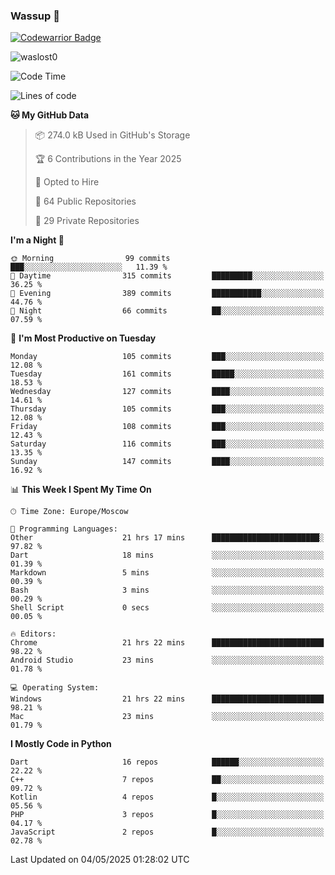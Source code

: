 ### Wassup 👋

[![Codewarrior Badge](https://www.codewars.com/users/waslost/badges/small)](https://www.codewars.com/users/waslost)

<p align="left"> <img src="https://komarev.com/ghpvc/?username=waslost0" alt="waslost0" /></p>

<!--START_SECTION:waka-->
![Code Time](http://img.shields.io/badge/Code%20Time-5%2C664%20hrs%2015%20mins-blue)

![Lines of code](https://img.shields.io/badge/From%20Hello%20World%20I%27ve%20Written-1.4%20million%20lines%20of%20code-blue)

**🐱 My GitHub Data** 

> 📦 274.0 kB Used in GitHub's Storage 
 > 
> 🏆 6 Contributions in the Year 2025
 > 
> 💼 Opted to Hire
 > 
> 📜 64 Public Repositories 
 > 
> 🔑 29 Private Repositories 
 > 
**I'm a Night 🦉** 

```text
🌞 Morning                99 commits          ███░░░░░░░░░░░░░░░░░░░░░░   11.39 % 
🌆 Daytime                315 commits         █████████░░░░░░░░░░░░░░░░   36.25 % 
🌃 Evening                389 commits         ███████████░░░░░░░░░░░░░░   44.76 % 
🌙 Night                  66 commits          ██░░░░░░░░░░░░░░░░░░░░░░░   07.59 % 
```
📅 **I'm Most Productive on Tuesday** 

```text
Monday                   105 commits         ███░░░░░░░░░░░░░░░░░░░░░░   12.08 % 
Tuesday                  161 commits         █████░░░░░░░░░░░░░░░░░░░░   18.53 % 
Wednesday                127 commits         ████░░░░░░░░░░░░░░░░░░░░░   14.61 % 
Thursday                 105 commits         ███░░░░░░░░░░░░░░░░░░░░░░   12.08 % 
Friday                   108 commits         ███░░░░░░░░░░░░░░░░░░░░░░   12.43 % 
Saturday                 116 commits         ███░░░░░░░░░░░░░░░░░░░░░░   13.35 % 
Sunday                   147 commits         ████░░░░░░░░░░░░░░░░░░░░░   16.92 % 
```


📊 **This Week I Spent My Time On** 

```text
🕑︎ Time Zone: Europe/Moscow

💬 Programming Languages: 
Other                    21 hrs 17 mins      ████████████████████████░   97.82 % 
Dart                     18 mins             ░░░░░░░░░░░░░░░░░░░░░░░░░   01.39 % 
Markdown                 5 mins              ░░░░░░░░░░░░░░░░░░░░░░░░░   00.39 % 
Bash                     3 mins              ░░░░░░░░░░░░░░░░░░░░░░░░░   00.29 % 
Shell Script             0 secs              ░░░░░░░░░░░░░░░░░░░░░░░░░   00.05 % 

🔥 Editors: 
Chrome                   21 hrs 22 mins      █████████████████████████   98.22 % 
Android Studio           23 mins             ░░░░░░░░░░░░░░░░░░░░░░░░░   01.78 % 

💻 Operating System: 
Windows                  21 hrs 22 mins      █████████████████████████   98.21 % 
Mac                      23 mins             ░░░░░░░░░░░░░░░░░░░░░░░░░   01.79 % 
```

**I Mostly Code in Python** 

```text
Dart                     16 repos            ██████░░░░░░░░░░░░░░░░░░░   22.22 % 
C++                      7 repos             ██░░░░░░░░░░░░░░░░░░░░░░░   09.72 % 
Kotlin                   4 repos             █░░░░░░░░░░░░░░░░░░░░░░░░   05.56 % 
PHP                      3 repos             █░░░░░░░░░░░░░░░░░░░░░░░░   04.17 % 
JavaScript               2 repos             █░░░░░░░░░░░░░░░░░░░░░░░░   02.78 % 
```




 Last Updated on 04/05/2025 01:28:02 UTC
<!--END_SECTION:waka-->

